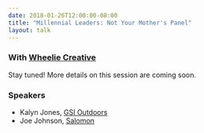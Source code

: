 ```yaml
---
date: 2018-01-26T12:00:00-08:00
title: "Millennial Leaders: Not Your Mother's Panel"
layout: talk
---
```


### With [Wheelie Creative](http://www.wheeliecreative.com/)

Stay tuned! More details on this session are coming soon.

### Speakers
- Kalyn Jones, [GSI Outdoors](https://www.gsioutdoors.com/)
- Joe Johnson, [Salomon](https://www.salomon.com/us/)

